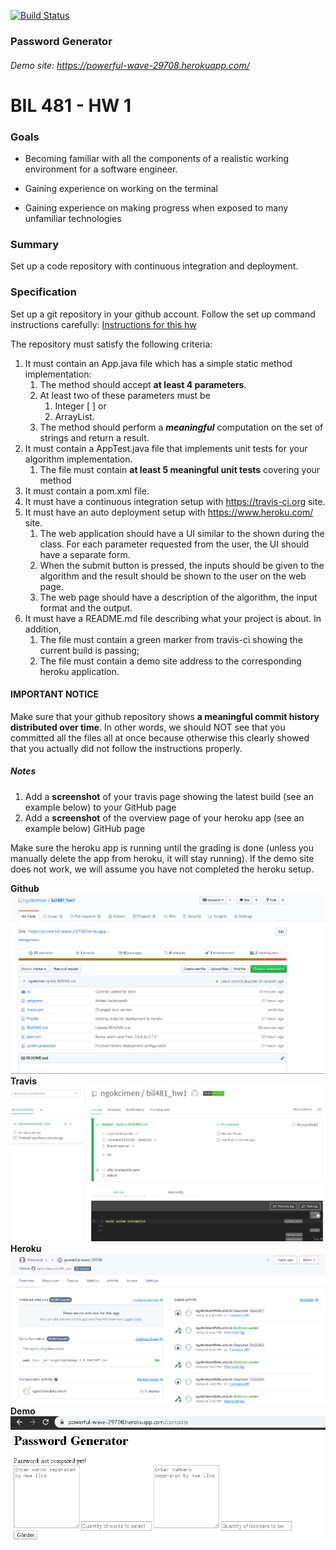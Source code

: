 [![Build Status](https://travis-ci.org/ngokcimen/bil481_hw1.svg?branch=master)](https://travis-ci.org/ngokcimen/bil481_hw1)
### Password Generator
###### Demo site: https://powerful-wave-29708.herokuapp.com/

# BIL 481 - HW 1

### Goals

  *	 Becoming familiar with all the components of a realistic working environment for a software engineer.

  *	Gaining experience on working on the terminal

  *	Gaining experience on making progress when exposed to many unfamiliar technologies

### Summary
Set up a code repository with continuous integration and deployment.

### Specification
Set up a git repository in your github account. Follow the set up command instructions carefully:
[Instructions for this hw](https://docs.google.com/document/d/1bH7zX7AA93THTylXPwb78P2H2xfyrhwhWiTaXxvJ0aU)

The repository must satisfy the following criteria:
1.	It must contain an App.java file which has a simple static method implementation:
    1.	The method should accept **at least 4 parameters**.
    1. At least two of these parameters must be
        1. Integer [ ] or
        1. ArrayList<Integer>.
    1. The method should perform a __*meaningful*__ computation on the set of strings and return a result.
1.	It must contain a AppTest.java file that implements unit tests for your algorithm implementation.
    1. The file must contain **at least 5 meaningful unit tests** covering your method
1.	It must contain a pom.xml file.
1.	It must have a continuous integration setup with https://travis-ci.org site.
1.	It must have an auto deployment setup with https://www.heroku.com/ site.
    1. The web application should have a UI similar to the shown during the class. For each parameter requested from the user, the UI should have a separate form.
    1.	When the submit button is pressed, the inputs should be given to the algorithm and the result should be shown to the user on the web page.
    1.	The web page should have a description of the algorithm, the input format and the output.
1.	It must have a README.md file describing what your project is about.  In addition,
    1. The file must contain a green marker from travis-ci showing the current build is passing;
    1.	The file must contain a demo site address to the corresponding heroku application.

#### IMPORTANT NOTICE
Make sure that your github repository shows **a meaningful commit history distributed over time**. In other words, we should NOT see that you committed all the files all at once because otherwise this clearly showed that you actually did not follow the instructions properly.

##### Notes
1.	Add a **screenshot** of your travis page showing the latest build (see an example below) to your GitHub page
1.	Add a **screenshot** of the overview page of your heroku app (see an example below) GitHub page

Make sure the heroku app is running until the grading is done (unless you manually delete the app from heroku, it will stay running). If the demo site does not work, we will assume you have not completed the heroku setup.

**Github**
![Github](screenshots/github.png)
**Travis**
![Travis](screenshots/travis.png)
**Heroku**
![Heroku](screenshots/heroku.png)
**Demo**
![App](screenshots/app.png)
